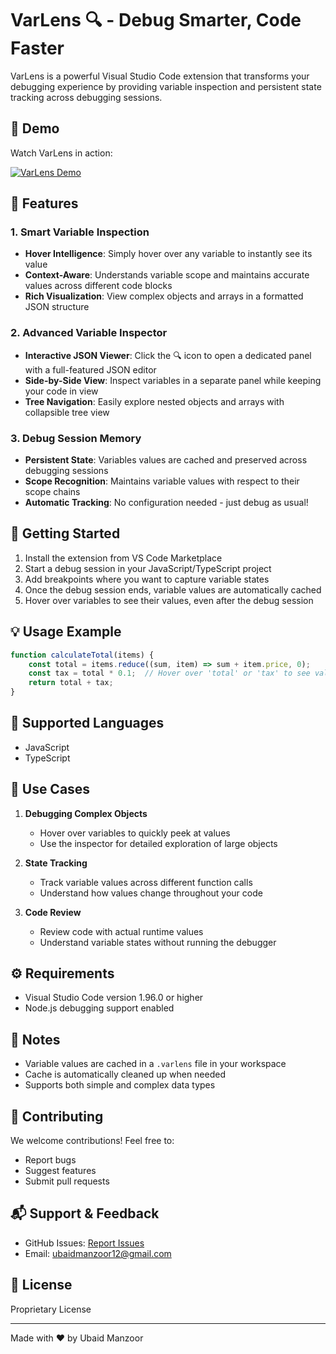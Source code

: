 # VarLens 🔍 - Debug Smarter, Code Faster

VarLens is a powerful Visual Studio Code extension that transforms your debugging experience by providing variable inspection and persistent state tracking across debugging sessions.

## 🎥 Demo

Watch VarLens in action:

[![VarLens Demo](https://img.youtube.com/vi/OqaalNZ-0Wk/0.jpg)](https://youtu.be/OqaalNZ-0Wk)

## 🌟 Features

### 1. Smart Variable Inspection
- **Hover Intelligence**: Simply hover over any variable to instantly see its value
- **Context-Aware**: Understands variable scope and maintains accurate values across different code blocks
- **Rich Visualization**: View complex objects and arrays in a formatted JSON structure

### 2. Advanced Variable Inspector
- **Interactive JSON Viewer**: Click the 🔍 icon to open a dedicated panel with a full-featured JSON editor
- **Side-by-Side View**: Inspect variables in a separate panel while keeping your code in view
- **Tree Navigation**: Easily explore nested objects and arrays with collapsible tree view

### 3. Debug Session Memory
- **Persistent State**: Variables values are cached and preserved across debugging sessions
- **Scope Recognition**: Maintains variable values with respect to their scope chains
- **Automatic Tracking**: No configuration needed - just debug as usual!

## 🚀 Getting Started

1. Install the extension from VS Code Marketplace
2. Start a debug session in your JavaScript/TypeScript project
3. Add breakpoints where you want to capture variable states
4. Once the debug session ends, variable values are automatically cached
5. Hover over variables to see their values, even after the debug session

## 💡 Usage Example

```javascript
function calculateTotal(items) {
    const total = items.reduce((sum, item) => sum + item.price, 0);
    const tax = total * 0.1;  // Hover over 'total' or 'tax' to see values!
    return total + tax;
}
```

## 🔧 Supported Languages
- JavaScript
- TypeScript

## 🎯 Use Cases

1. **Debugging Complex Objects**
   - Hover over variables to quickly peek at values
   - Use the inspector for detailed exploration of large objects

2. **State Tracking**
   - Track variable values across different function calls
   - Understand how values change throughout your code

3. **Code Review**
   - Review code with actual runtime values
   - Understand variable states without running the debugger

## ⚙️ Requirements
- Visual Studio Code version 1.96.0 or higher
- Node.js debugging support enabled

## 📝 Notes
- Variable values are cached in a `.varlens` file in your workspace
- Cache is automatically cleaned up when needed
- Supports both simple and complex data types

## 🤝 Contributing
We welcome contributions! Feel free to:
- Report bugs
- Suggest features
- Submit pull requests

## 📬 Support & Feedback
- GitHub Issues: [Report Issues](https://github.com/Ubaid-Manzoor/VarLens/issues)
- Email: ubaidmanzoor12@gmail.com

## 📄 License
Proprietary License

---

Made with ❤️ by Ubaid Manzoor
